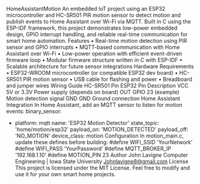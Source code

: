 HomeAssistantMotion
An embedded IoT project using an ESP32 microcontroller and HC-SR501 PIR motion sensor to detect
motion and publish events to Home Assistant over Wi-Fi via MQTT. Built in C using the ESP-IDF
framework, this project demonstrates low-power embedded design, GPIO interrupt handling, and
reliable real-time communication for smart home automation.
Features
• Real-time motion detection using PIR sensor and GPIO interrupts
• MQTT-based communication with Home Assistant over Wi-Fi
• Low-power operation with efficient event-driven firmware loop
• Modular firmware structure written in C with ESP-IDF
• Scalable architecture for future sensor integrations
Hardware Requirements
• ESP32-WROOM microcontroller (or compatible ESP32 dev board)
• HC-SR501 PIR motion sensor
• USB cable for flashing and power
• Breadboard and jumper wires
Wiring Guide
HC-SR501 Pin ESP32 Pin Description
VCC 5V or 3.3V Power supply (depends on board)
OUT GPIO 23 (example) Motion detection signal
GND GND Ground connection
Home Assistant Integration
In Home Assistant, add an MQTT sensor to listen for motion events:
binary_sensor:
- platform: mqtt
name: 'ESP32 Motion Detector'
state_topic: 'home/motion/esp32'
payload_on: 'MOTION_DETECTED'
payload_off: 'NO_MOTION'
device_class: motion
Configuration
In motion_main.c, update these defines before building:
#define WIFI_SSID 'YourNetwork'
#define WIFI_PASS 'YourPassword'
#define MQTT_BROKER_IP '192.168.1.10'
#define MOTION_PIN 23
Author
John Lavigne
Computer Engineering | Iowa State University
Johnlavigne8@gmail.com
License
This project is licensed under the MIT License. Feel free to modify and use it for your own smart home
projects.
